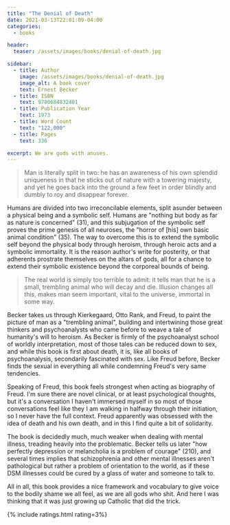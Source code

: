 ```yaml
---
title: "The Denial of Death"
date: 2021-03-13T22:01:09-04:00
categories:
  - books

header:
  teaser: /assets/images/books/denial-of-death.jpg

sidebar:
  - title: Author
    image: /assets/images/books/denial-of-death.jpg
    image_alt: A book cover
    text: Ernest Becker
  - title: ISBN
    text: 9780684832401
  - title: Publication Year
    text: 1973
  - title: Word Count
    text: "122,000"
  - title: Pages
    text: 336

excerpt: We are gods with anuses.
---
```

> Man is literally split in two: he has an awareness of his own splendid uniqueness in that he sticks out of nature with a towering majesty, and yet he goes back into the ground a few feet in order blindly and dumbly to roy and disappear forever.

Humans are divided into two irreconcilable elements, split asunder between a physical being and a symbolic self. Humans are "nothing but body as far as nature is concerned" (31), and this subjugation of the symbolic self proves the prime genesis of all neuroses, the "horror of [his] own basic animal condition" (35). The way to overcome this is to extend the symbolic self beyond the physical body through heroism, through heroic acts and a symbolic immortality. It is the reason author's write for posterity, or that adherents prostrate themselves on the altars of gods, all for a chance to extend their symbolic existence beyond the corporeal bounds of being.

> The real world is simply too terrible to admit: it tells man that he is a small, trembling animal who will decay and die. Illusion changes all this, makes man seem important, vital to the universe, immortal in some way.

Becker takes us through Kierkegaard, Otto Rank, and Freud, to paint the picture of man as a "trembling animal", building and intertwining those great thinkers and psychoanalysts who came before to weave a tale of humanity's will to heroism. As Becker is firmly of the psychoanalyst school of worldly interpretation, most of those tales can be reduced down to sex, and while this book is first about death, it is, like all books of psychoanalysis, secondarily fascinated with sex. Like Freud before, Becker finds the sexual in everything all while condemning Freud's very same tendencies.

Speaking of Freud, this book feels strongest when acting as biography of Freud. I'm sure there are novel clinical, or at least psychological thoughts, but it's a conversation I haven't immersed myself in so most of those conversations feel like they I am walking in halfway through their initiation, so I never have the full context. Freud apparently was obsessed with the idea of death and his own death, and in this I find quite a bit of solidarity.

The book is decidedly much, much weaker when dealing with mental illness, treading heavily into the problematic. Becker tells us later "how perfectly depression or melancholia is a problem of courage" (210), and several times implies that schizophrenia and other mental illnesses aren't pathological but rather a problem of orientation to the world, as if these DSM illnesses could be cured by a glass of water and someone to talk to.

All in all, this book provides a nice framework and vocabulary to give voice to the bodily shame we all feel, as we are all gods who shit. And here I was thinking that it was just growing up Catholic that did the trick.

{% include ratings.html rating=3%}